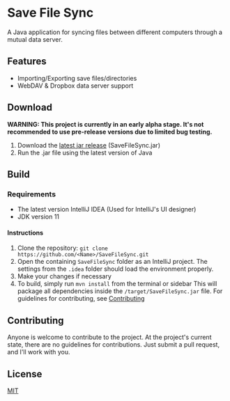 # Save File Sync
A Java application for syncing files between different computers through a mutual data server.

## Features
* Importing/Exporting save files/directories
* WebDAV & Dropbox data server support


## Download
**WARNING: This project is currently in an early alpha stage.
It's not recommended to use pre-release versions due to limited bug testing.**

1. Download the [latest jar release](https://github.com/Nitrogen2Oxygen/SaveFileSync/releases/latest) (SaveFileSync.jar)
2. Run the .jar file using the latest version of Java

## Build
### Requirements
* The latest version IntelliJ IDEA (Used for IntelliJ's UI designer)
* JDK version 11

#### Instructions
1. Clone the repository: `git clone https://github.com/<Name>/SaveFileSync.git`
2. Open the containing `SaveFileSync` folder as an IntelliJ project.
   The settings from the `.idea` folder should load the environment properly.
3. Make your changes if necessary
4. To build, simply run `mvn install` from the terminal or sidebar
This will package all dependencies inside the `/target/SaveFileSync.jar` file.
   For guidelines for contributing, see [Contributing](#Contributing)


## Contributing
Anyone is welcome to contribute to the project.
At the project's current state, there are no guidelines for contributions.
Just submit a pull request, and I'll work with you.

## License
[MIT](https://github.com/Nitrogen2Oxygen/SaveFileSync/blob/main/LICENSE)
